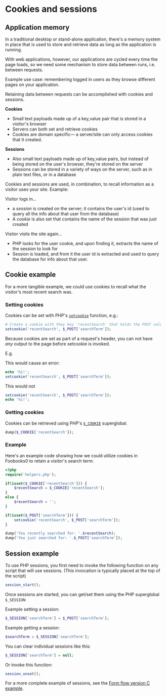 # Cookies and sessions

## Application memory
In a traditional desktop or stand-alone application, there's a memory system in place that is used to store and retrieve data as long as the application is running.

With web applications, however, our applications are cycled every time the page loads, so we need some mechanism to store data between runs, i.e. between requests.

Example use case: remembering logged in users as they browse different pages on your application.

Retaining data between requests can be accomplished with cookies and sessions.

__Cookies__ 
+ Small text payloads made up of a key,value pair that is stored in a visitor's browser
+ Servers can both set and retrieve cookies
+ Cookies are domain specific&mdash; a server/site can only access cookies that it created.

__Sessions__ 
+ Also small text payloads made up of key,value pairs, but instead of being stored on the user's browser, they're stored on the server
+ Sessions can be stored in a variety of ways on the server, such as in plain text files, or in a database

Cookies and sessions are used, in combination, to recall information as a visitor uses your site. Example:

Visitor logs in...
+ a *session* is created on the server; it contains the user's id (used to query all the info about that user from the database)
+ A *cookie* is also set that contains the name of the session that was just created

Visitor visits the site again...
+ PHP looks for the user cookie, and upon finding it, extracts the name of the session to look for
+ Session is loaded, and from it the user id is extracted and used to query the database for info about that user.


## Cookie example
For a more tangible example, we could use cookies to recall what the visitor's most recent search was.

### Setting cookies
Cookies can be set with PHP's [`setcookie`](http://php.net/manual/en/function.setcookie.php) function, e.g.:

```php
# Create a cookie with they key 'recentSearch' that holds the POST value for 'searchTerm' 
setcookie('recentSearch', $_POST['searchTerm']);
```

Because cookies are set as part of a request's header, you can not have *any* output to the page before setcookie is invoked.

E.g.

This would cause an error:
```php
echo 'hi!';
setcookie('recentSearch', $_POST['searchTerm']);
```

This would not
```php
setcookie('recentSearch', $_POST['searchTerm']);
echo 'hi!';
```


### Getting cookies
Cookies can be retrieved using PHP's [`$_COOKIE`](http://php.net/manual/en/reserved.variables.cookies.php) superglobal.

```php
dump($_COOKIE['recentSearch']);
```


### Example
Here's an example code showing how we could utilize cookies in Foobooks0 to retain a visitor's search term: 

```php
<?php
require('helpers.php');

if(isset($_COOKIE['recentSearch'])) {
    $recentSearch = $_COOKIE['recentSearch'];
}
else {
    $recentSearch = '';
}

if(isset($_POST['searchTerm'])) {
    setcookie('recentSearch', $_POST['searchTerm']);
}

dump('You recently searched for: '.$recentSearch);
dump('You just searched for: '.$_POST['searchTerm']);
```


## Session example
To use PHP sessions, you first need to invoke the following function on any script that will use sessions. (This invocation is typically placed at the top of the script)

```php
session_start();
```

Once sessions are started, you can get/set them using the PHP superglobal `$_SESSION`:

Example setting a session:
```php
$_SESSION['searchTerm'] = $_POST['searchTerm'];
```

Example getting a session:
```php
$searchTerm = $_SESSION['searchTerm'];
```

You can clear individual sessions like this:
```php
$_SESSION['searchTerm'] = null;
```

Or invoke this function:
```php
session_unset();
```

For a more complete example of sessions, see the [Form flow version C example](https://github.com/susanBuck/dwa15-php/tree/master/form-flow/version-c).

